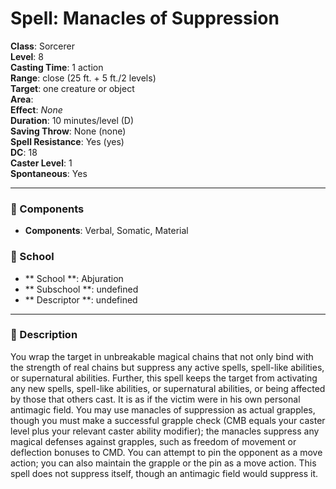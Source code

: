 
# Spell: Manacles of Suppression
**Class**: Sorcerer  
**Level**: 8  
**Casting Time**: 1 action  
**Range**: close (25 ft. + 5 ft./2 levels)  
**Target**: one creature or object  
**Area**:   
**Effect**: _None_  
**Duration**: 10 minutes/level (D)  
**Saving Throw**: None (none)  
**Spell Resistance**: Yes (yes)  
**DC**: 18  
**Caster Level**: 1  
**Spontaneous**: Yes

---

### 🔮 Components
- **Components**: Verbal, Somatic, Material

### 🏫 School
- ** School **: Abjuration
- ** Subschool **: undefined
- ** Descriptor **: undefined
---

### 📜 Description
You wrap the target in unbreakable magical chains that not only bind with the strength of real chains but suppress any active spells, spell-like abilities, or supernatural abilities. Further, this spell keeps the target from activating any new spells, spell-like abilities, or supernatural abilities, or being affected by those that others cast. It is as if the victim were in his own personal antimagic field. You may use manacles of suppression as actual grapples, though you must make a successful grapple check (CMB equals your caster level plus your relevant caster ability modifier); the manacles suppress any magical defenses against grapples, such as freedom of movement or deflection bonuses to CMD. You can attempt to pin the opponent as a move action; you can also maintain the grapple or the pin as a move action. This spell does not suppress itself, though an antimagic field would suppress it.
